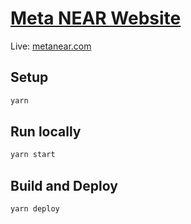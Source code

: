# [Meta NEAR Website](https://metanear.com)

Live: [metanear.com](https://metanear.com)

## Setup
```bash
yarn
```

## Run locally
```bash
yarn start
```

## Build and Deploy
```bash
yarn deploy
```
